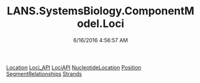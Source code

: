 ﻿---
title: LANS.SystemsBiology.ComponentModel.Loci
date: 6/16/2016 4:56:57 AM
---

[Location](T-LANS.SystemsBiology.ComponentModel.Loci.Location.html)
[Loci_API](T-LANS.SystemsBiology.ComponentModel.Loci.Loci_API.html)
[LociAPI](T-LANS.SystemsBiology.ComponentModel.Loci.LociAPI.html)
[NucleotideLocation](T-LANS.SystemsBiology.ComponentModel.Loci.NucleotideLocation.html)
[Position](T-LANS.SystemsBiology.ComponentModel.Loci.Position.html)
[SegmentRelationships](T-LANS.SystemsBiology.ComponentModel.Loci.SegmentRelationships.html)
[Strands](T-LANS.SystemsBiology.ComponentModel.Loci.Strands.html)
